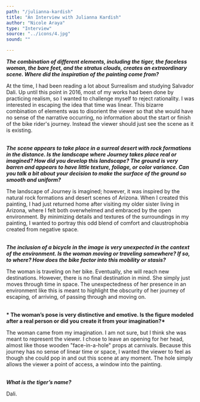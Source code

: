 ```yaml
---
path: "/julianna-kardish"
title: "An Interview with Julianna Kardish"
author: "Nicole Araya"
type: "Interview"
source: "../icons/4.jpg"
sound: ""

---
```

 
__*The combination of different elements, including the tiger, the faceless woman, the bare feet, and the stratus clouds, creates an extraordinary scene. Where did the inspiration of the painting come from?*__

At the time, I had been reading a lot about Surrealism and studying Salvador Dali. Up until this point in 2016, most of my works had been done by practicing realism, so I wanted to challenge myself to reject rationality. I was interested in escaping the idea that time was linear. This bizarre combination of elements was to disorient the viewer so that she would have no sense of the narrative occurring, no information about the start or finish of the bike rider's journey. Instead the viewer should just see the scene as it is existing. <br /><br />


__*The scene appears to take place in a surreal desert with rock formations in the distance. Is the landscape where Journey takes place real or imagined? How did you develop this landscape? The ground is very barren and appears to have little texture, foliage, or color variance. Can you talk a bit about your decision to make the surface of the ground so smooth and uniform?*__

The landscape of Journey is imagined; however, it was inspired by the natural rock formations and desert scenes of Arizona. When I created this painting, I had just returned home after visiting my older sister living in Arizona, where I felt both overwhelmed and embraced by the open environment. By minimizing details and textures of the surroundings in my painting, I wanted to portray this odd blend of comfort and claustrophobia created from negative space.<br /><br />


__*The inclusion of a bicycle in the image is very unexpected in the context of the environment. Is the woman moving or traveling somewhere? If so, to where? How does the bike factor into this mobility or stasis?*__

The woman is traveling on her bike. Eventually, she will reach new destinations. However, there is no final destination in mind. She simply just moves through time in space. The unexpectedness of her presence in an environment like this is meant to highlight the obscurity of her journey of escaping, of arriving, of passing through and moving on.<br /><br />


__* The woman’s pose is very distinctive and emotive. Is the figure modeled after a real person or did you create it from your imagination?*__

The woman came from my imagination. I am not sure, but I think she was meant to represent the viewer. I chose to leave an opening for her head, almost like those wooden "face-in-a-hole" props at carnivals. Because this journey has no sense of linear time or space, I wanted the viewer to feel as though she could pop in and out this scene at any moment.  The hole simply allows the viewer a point of access, a window into the painting.<br /><br />

__*What is the tiger’s name?*__

Dali.
